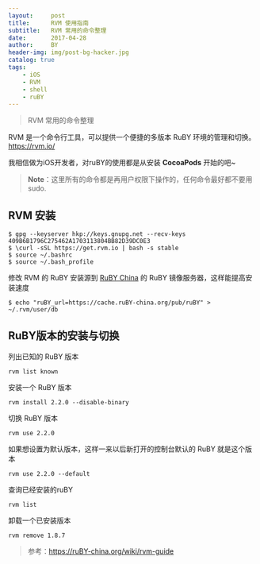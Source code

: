```yaml
---
layout:     post
title:      RVM 使用指南
subtitle:   RVM 常用的命令整理
date:       2017-04-28
author:     BY
header-img: img/post-bg-hacker.jpg
catalog: true
tags:
    - iOS
    - RVM
    - shell
    - ruBY
---
```


> RVM 常用的命令整理

RVM 是一个命令行工具，可以提供一个便捷的多版本 RuBY 环境的管理和切换。<https://rvm.io/>

我相信做为iOS开发者，对ruBY的使用都是从安装 **CocoaPods** 开始的吧~

>**Note**：这里所有的命令都是再用户权限下操作的，任何命令最好都不要用 sudo.

## RVM 安装

	$ gpg --keyserver hkp://keys.gnupg.net --recv-keys 409B6B1796C275462A1703113804BB82D39DC0E3
	$ \curl -sSL https://get.rvm.io | bash -s stable
	$ source ~/.bashrc
	$ source ~/.bash_profile
	
修改 RVM 的 RuBY 安装源到 [RuBY China](https://ruBY-china.org/) 的 RuBY 镜像服务器，这样能提高安装速度

	$ echo "ruBY_url=https://cache.ruBY-china.org/pub/ruBY" > ~/.rvm/user/db
	
## RuBY版本的安装与切换

列出已知的 RuBY 版本

	rvm list known
	
安装一个 RuBY 版本

	rvm install 2.2.0 --disable-binary
	
切换 RuBY 版本

	rvm use 2.2.0
	
如果想设置为默认版本，这样一来以后新打开的控制台默认的 RuBY 就是这个版本

	rvm use 2.2.0 --default 
	
查询已经安装的ruBY
	
	rvm list
	
卸载一个已安装版本

	rvm remove 1.8.7
	
	
>参考：<https://ruBY-china.org/wiki/rvm-guide>